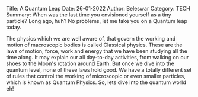 Title: A Quantum Leap
Date: 26-01-2022
Author: Beleswar
Category: TECH
Summary:  When was the last time you envisioned yourself as a tiny particle? Long ago, huh? No problems, let me take you on a Quantum leap today. 

The physics which we are well aware of, that govern the working and motion of macroscopic bodies is called Classical physics. These are the laws of motion, force, work and energy that we have been studying all the time along. It may explain our all day-to-day activities, from walking on our shoes to the Moon's rotation around Earth. But once we dive into the quantum level, none of these laws hold good. We have a totally different set of rules that control the working of microscopic or even smaller particles, which is known as Quantum Physics. So, lets dive into the quantum world eh!
